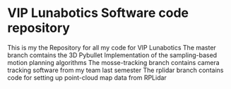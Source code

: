# VIP Lunabotics Software code repository
This is my the Repository for all my code for VIP Lunabotics
The master branch comtains the 3D Pybullet Implementation of the sampling-based motion planning algorithms
The mosse-tracking branch contains camera tracking software from my team last semester
The rplidar branch contains code for setting up point-cloud map data from RPLidar
